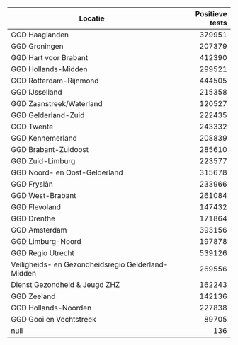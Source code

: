 | Locatie | Positieve tests |
|---------|----------------:|
| GGD Haaglanden                           | 379951 |
| GGD Groningen                            | 207379 |
| GGD Hart voor Brabant                    | 412390 |
| GGD Hollands-Midden                      | 299521 |
| GGD Rotterdam-Rijnmond                   | 444505 |
| GGD IJsselland                           | 215358 |
| GGD Zaanstreek/Waterland                 | 120527 |
| GGD Gelderland-Zuid                      | 222435 |
| GGD Twente                               | 243332 |
| GGD Kennemerland                         | 208839 |
| GGD Brabant-Zuidoost                     | 285610 |
| GGD Zuid-Limburg                         | 223577 |
| GGD Noord- en Oost-Gelderland            | 315678 |
| GGD Fryslân                              | 233966 |
| GGD West-Brabant                         | 261084 |
| GGD Flevoland                            | 147432 |
| GGD Drenthe                              | 171864 |
| GGD Amsterdam                            | 393156 |
| GGD Limburg-Noord                        | 197878 |
| GGD Regio Utrecht                        | 539126 |
| Veiligheids- en Gezondheidsregio Gelderland-Midden | 269556 |
| Dienst Gezondheid & Jeugd ZHZ            | 162243 |
| GGD Zeeland                              | 142136 |
| GGD Hollands-Noorden                     | 227838 |
| GGD Gooi en Vechtstreek                  | 89705 |
| null                                     |   136 |
